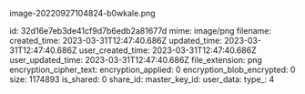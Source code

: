 image-20220927104824-b0wkale.png

id: 32d16e7eb3de41cf9d7b6edb2a81677d
mime: image/png
filename: 
created_time: 2023-03-31T12:47:40.686Z
updated_time: 2023-03-31T12:47:40.686Z
user_created_time: 2023-03-31T12:47:40.686Z
user_updated_time: 2023-03-31T12:47:40.686Z
file_extension: png
encryption_cipher_text: 
encryption_applied: 0
encryption_blob_encrypted: 0
size: 1174893
is_shared: 0
share_id: 
master_key_id: 
user_data: 
type_: 4